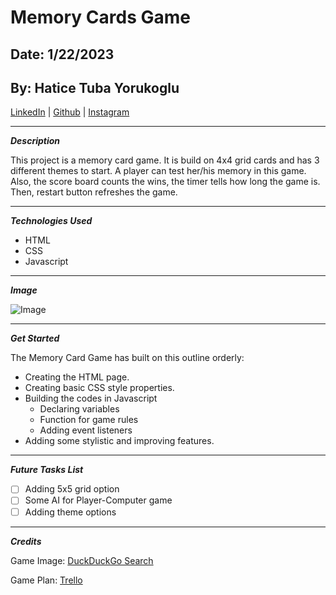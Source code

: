 # Memory Cards Game

## Date: 1/22/2023

## By: Hatice Tuba Yorukoglu

[LinkedIn](https://www.linkedin.com/feed/) |
[Github](https://github.com/hatuceka) |
[Instagram](https://instagram.com/iamhaticetuba?igshid=YmMyMTA2M2Y=)

---

**_Description_**

This project is a memory card game. It is build on 4x4 grid cards and has 3 different themes to start. A player can test her/his memory in this game. Also, the score board counts the wins, the timer tells how long the game is. Then, restart button refreshes the game.

---

**_Technologies Used_**

- HTML
- CSS
- Javascript

---

**_Image_**

![Image](https://external-content.duckduckgo.com/iu/?u=http%3A%2F%2Fwww.memozor.com%2Ftemplates%2Fmemoire%2Fimages%2Fzoom%2Fmemory_game_elmo.png&f=1&nofb=1&ipt=51d5a8e4c3714a1aed11d0fbc0bee2dd23b5abc378e829001f33e408eaae4037&ipo=images)

---

**_Get Started_**

The Memory Card Game has built on this outline orderly:

- Creating the HTML page.
- Creating basic CSS style properties.
- Building the codes in Javascript
  - Declaring variables
  - Function for game rules
  - Adding event listeners
- Adding some stylistic and improving features.

---

**_Future Tasks List_**

- [ ] Adding 5x5 grid option
- [ ] Some AI for Player-Computer game
- [ ] Adding theme options

---

**_Credits_**

Game Image: [DuckDuckGo Search](duckduckgo.com)

Game Plan: [Trello](https://trello.com/invite/b/2OZxH32Z/ATTI6c84e917a858d27f5d850a175f3a8e261470A990/memory-card-game)
